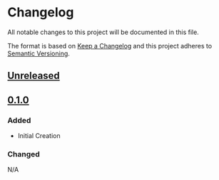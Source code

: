 # Changelog

All notable changes to this project will be documented in this file.

The format is based on [Keep a Changelog](https://keepachangelog.com/en/1.1.0/)
and this project adheres to [Semantic Versioning](https://semver.org/spec/v2.0.0.html).

## [Unreleased](https://github.com/clbiggs/git-sync/compare/)

## [0.1.0](https://github.com/clbiggs/git-sync/releases/tag/v0.1.0)

### Added

- Initial Creation

### Changed

N/A

<!-- markdownlint-configure-file
MD024:
  # Only check sibling headings
  siblings_only: true
-->
